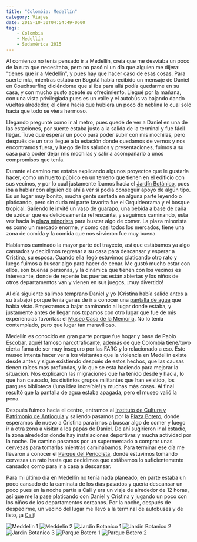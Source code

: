 ```yaml
---
title: "Colombia: Medellín"
category: Viajes
date: 2015-10-30T04:54:49-0600
tags:
    - Colombia
    - Medellín
    - Sudamérica 2015
---
```


Al comienzo no tenía pensado ir a Medellín, creía que me desviaba un poco de la ruta que necesitaba, pero no pasó ni un día que alguien me dijera: &#34;tienes que ir a Medellín&#34;, y pues hay que hacer caso de esas cosas. Para suerte mía, mientras estaba en Bogotá había recibido un mensaje de Daniel en Couchsurfing diciéndome que si iba para allá podía quedarme en su casa, y con mucho gusto acepté su ofrecimiento. Llegué por la mañana, con una vista privilegiada pues es un valle y el autobús va bajando dando vueltas alrededor, el clima hacia que hubiera un poco de neblina lo cual solo hacía que todo se viera hermoso.

Llegando pregunté como ir al metro, pues quedé de ver a Daniel en una de las estaciones, por suerte estaba justo a la salida de la terminal y fue fácil llegar. Tuve que esperar un poco para poder subir con mis mochilas, pero después de un rato llegué a la estación donde quedamos de vernos y nos encontramos fuera, y luego de los saludos y presentaciones, fuimos a su casa para poder dejar mis mochilas y salir a acompañarlo a unos compromisos que tenía.

Durante el camino me estaba explicando algunos proyectos que le gustaría hacer, como un huerto público en un terreno que tienen en el edificio con sus vecinos, y por lo cual justamente íbamos hacia el [Jardín Botánico](http://www.botanicomedellin.org/), pues iba a hablar con alguien de ahí a ver si podía conseguir apoyo de algún tipo. Es un lugar muy bonito, mucha gente sentada en alguna parte leyendo o platicando, pero sin duda mi parte favorita fue el Orquideorama y el bosque tropical. Saliendo le invité un vaso de [guarapo](https://es.wikipedia.org/wiki/Guarapo), una bebida a base de caña de azúcar que es deliciosamente refrescante, y seguimos caminando, esta vez hacia la [plaza minorista](http://www.plazaminorista.com.co/sitio/) para buscar algo de comer. La plaza minorista es como un mercado enorme, y como casi todos los mercados, tiene una zona de comida y la comida que nos sirvieron fue muy buena.

Habíamos caminado la mayor parte del trayecto, así que estábamos ya algo cansados y decidimos regresar a su casa para descansar y esperar a Cristina, su esposa. Cuando ella llegó estuvimos platicando otro rato y luego fuimos a buscar algo para hacer de cenar. Me gustó mucho estar con ellos, son buenas personas, y la dinámica que tienen con los vecinos es interesante, donde de repente las puertas están abiertas y los niños de otros departamentos van y vienen en sus juegos, ¡muy divertido!

Al día siguiente salimos temprano Daniel y yo (Cristina había salido antes a su trabajo) porque tenía ganas de ir a conocer una [pantalla de agua](http://www.guiaturisticademedellin.com/index.php/es/atractivos/centro-historico-top/12-pantalla-de-agua) que había visto. Empezamos a bajar caminando al lugar donde estaba, y justamente antes de llegar nos topamos con otro lugar que fue de mis experiencias favoritas: el [Museo Casa de la Memoria](http://www.museocasadelamemoria.org/). No lo tenía contemplado, pero que lugar tan maravilloso.

Medellín es conocido en gran parte porque fue hogar y base de Pablo Escobar, aquél famoso narcotráficante, además de que Colombia tiene/tuvo cierta fama de ser muy inseguro por las FARC y lo relacionado a eso. Este museo intenta hacer ver a los visitantes que la violencia en Medellín existe desde antes y sigue existiendo después de estos hechos, que las causas tienen raíces mas profundas, y lo que se esta haciendo para mejorar la situación. Nos explicaron las migraciones que ha tenido desde y hacia, lo que han causado, los distintos grupos militantes que han existido, los parques biblioteca (!una idea increíble!) y muchas más cosas. Al final resultó que la pantalla de agua estaba apagada, pero el museo valió la pena.

Después fuimos hacia el centro, entramos al [Instituto de Cultura y Patrimonio de Antioquia](http://www.culturantioquia.gov.co/) y saliendo pasamos por la [Plaza Botero](http://www.tripadvisor.com.mx/Attraction_Review-g297478-d1994585-Reviews-Plaza_Botero-Medellin_Antioquia_Department.html), donde esperamos de nuevo a Cristina para irnos a buscar algo de comer y luego ir a otra zona a visitar a los papás de Daniel. De ahí sugirieron ir al estadio, la zona alrededor donde hay instalaciones deportivas y mucha actividad por la noche. De camino pasamos por un supermercado a comprar unas cervezas para tomarlas mientras caminábamos. Para terminar ese día me llevaron a conocer el [Parque del Periodista](http://www.eltiempo.com/colombia/medellin/parque-del-periodista-de-medellin/15359315), donde estuvimos tomando cervezas un rato hasta que decidimos que estábamos lo suficientemente cansados como para ir a casa a descansar.

Para mi último día en Medellín no tenía nada planeado, en parte estaba un poco cansado de la caminata de los días pasados y quería descansar un poco pues en la noche partía a Cali y era un viaje de alrededor de 12 horas, así que me la pase platicando con Daniel y Cristina y jugando un poco con los niños de los departamentos cercanos. Por la noche, después de despedirme, un vecino del lugar me llevó a la terminal de autobuses y de listo, ¡a [Cali](/articles/colombia-cali-e-ipiales/)!

![Meddelin 1](medellin1.jpg)
![Meddelin 2](medellin2.jpg)
![Jardin Botanico 1](medellin-jardin-botanico-1.jpg)
![Jardin Botanico 2](medellin-jardin-botanico-2.jpg)
![Jardin Botanico 3](medellin-jardin-botanico-3.jpg)
![Parque Botero 1](medellin-parque-botero.jpg)
![Parque Botero 2](medellin-parque-botero-2.jpg)